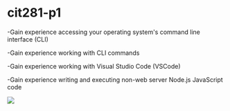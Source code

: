 # cit281-p1


-Gain experience accessing your operating system's command line interface (CLI)

-Gain experience working with CLI commands

-Gain experience working with Visual Studio Code (VSCode)

-Gain experience writing and executing non-web server Node.js JavaScript code


<img src = https://cdn.osxdaily.com/wp-content/uploads/2016/09/view-folder-tree-mac-command-line-2-610x479.jpg>
